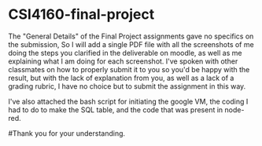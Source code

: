 # CSI4160-final-project

The "General Details" of the Final Project assignments gave no specifics on the submission, 
So I will add a single PDF file with all the screenshots of me doing the steps you clarified in the deliverable on moodle, as well as me explaining what I am doing for each screenshot. 
I've spoken with other classmates on how to properly submit it to you so you'd be happy with the result, but with the lack of explanation from you, as well as a lack of a grading rubric, I have no choice but to submit the assignment in this way. 

I've also attached the bash script for initiating the google VM, the coding I had to do to make the SQL table, and the code that was present in node-red. 

#Thank you for your understanding. 

